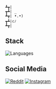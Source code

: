 ```
┻┳|
┳┻| _
┻┳| •.•)
┳┻|⊂ﾉ
┻┳|
```

## Stack
![Languages](https://skillicons.dev/icons?i=java,docker,postgres)

## Social Media

[![Reddit](https://www.reddit.com/favicon.ico)](https://www.reddit.com/user/max-mielchen)
[![Instagram](https://www.instagram.com/favicon.ico)](https://www.instagram.com/maxmielchen/)

